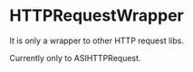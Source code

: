 HTTPRequestWrapper
==================

It is only a wrapper to other HTTP request libs.

Currently only to ASIHTTPRequest.
